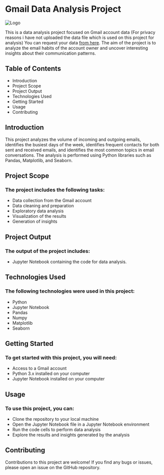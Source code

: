 # Gmail Data Analysis Project

![Logo](https://resize.indiatvnews.com/en/resize/newbucket/1200_-/2022/12/gmail-1670832078.jpg)

This is a data analysis project focused on Gmail account data (For privacy reasons i have not uploaded the data file which is used on this project for analysis) You can request your data [from here](https://takeout.google.com/settings/takeout). The aim of the project is to analyze the email habits of the account owner and uncover interesting insights about their communication patterns.

## Table of Contents
- Introduction
- Project Scope
- Project Output
- Technologies Used
- Getting Started
- Usage
- Contributing

## Introduction
This project analyzes the volume of incoming and outgoing emails, identifies the busiest days of the week, identifies frequent contacts for both sent and received emails, and identifies the most common topics in email conversations. The analysis is performed using Python libraries such as Pandas, Matplotlib, and Seaborn.

## Project Scope
### The project includes the following tasks:

- Data collection from the Gmail account
- Data cleaning and preparation
- Exploratory data analysis
- Visualization of the results
- Generation of insights

## Project Output
### The output of the project includes:

- Jupyter Notebook containing the code for data analysis.

## Technologies Used
### The following technologies were used in this project:

- Python
- Jupyter Notebook
- Pandas
- Numpy
- Matplotlib
- Seaborn

## Getting Started
### To get started with this project, you will need:

- Access to a Gmail account
- Python 3.x installed on your computer
- Jupyter Notebook installed on your computer

## Usage
### To use this project, you can:

- Clone the repository to your local machine
- Open the Jupyter Notebook file in a Jupyter Notebook environment
- Run the code cells to perform data analysis
- Explore the results and insights generated by the analysis

## Contributing
Contributions to this project are welcome! If you find any bugs or issues, please open an issue on the GitHub repository.
